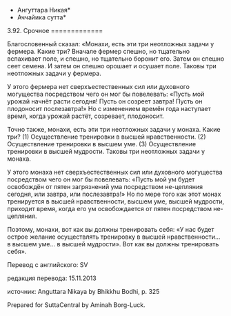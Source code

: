 * Ангуттара Никая*
* Аччайика сутта*

3\.92\. Срочное
\=\=\=\=\=\=\=\=\=\=\=\=\=

Благословенный сказал: «Монахи, есть эти три неотложных задачи у фермера\. Какие три? Вначале фермер спешно, но тщательно вспахивает поле, и спешно, но тщательно боронит его\. Затем он спешно сеет семена\. И затем он спешно орошает и осушает поле\. Таковы три неотложных задачи у фермера\.

У этого фермера нет сверхъестественных сил или духовного могущества посредством чего он мог бы повелевать: «Пусть мой урожай начнёт расти сегодня\! Пусть он созреет завтра\! Пусть он плодоносит послезавтра\!» Но с изменением времён года наступает время, когда урожай растёт, созревает, плодоносит\.

Точно также, монахи, есть эти три неотложных задачи у монаха\. Какие три? \(1\) Осуществление тренировки в высшей нравственности\. \(2\) Осуществление тренировки в высшем уме\. \(3\) Осуществление тренировки в высшей мудрости\. Таковы три неотложных задачи у монаха\.

У этого монаха нет сверхъестественных сил или духовного могущества посредством чего он мог бы повелевать: «Пусть мой ум будет освобождён от пятен загрязнений ума посредством не\-цепляния сегодня, или завтра, или послезавтра\!» Но по мере того как этот монах тренируется в высшей нравственности, высшем уме, высшей мудрости, приходит время, когда его ум освобождается от пятен посредством не\-цепляния\.

Поэтому, монахи, вот как вы должны тренировать себя: «У нас будет острое желание осуществлять тренировку в высшей нравственности… в высшем уме… в высшей мудрости»\. Вот как вы должны тренировать себя»\.

Перевод с английского: SV

редакция перевода: 15\.11\.2013

источник: Anguttara Nikaya by Bhikkhu Bodhi, p\. 325

Prepared for SuttaCentral by Aminah Borg\-Luck\.